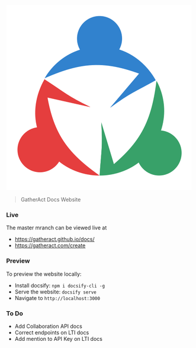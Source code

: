 [![GATHERACT](docs/assets/logo.svg)](https://gatheract.com)

> GatherAct Docs Website

### Live

The master mranch can be viewed live at

- https://gatheract.github.io/docs/
- https://gatheract.com/create

### Preview

To preview the website locally:

- Install docsify: `npm i docsify-cli -g`
- Serve the website: `docsify serve`
- Navigate to `http://localhost:3000`


### To Do

- Add Collaboration API docs
- Correct endpoints on LTI docs
- Add mention to API Key on LTI docs
